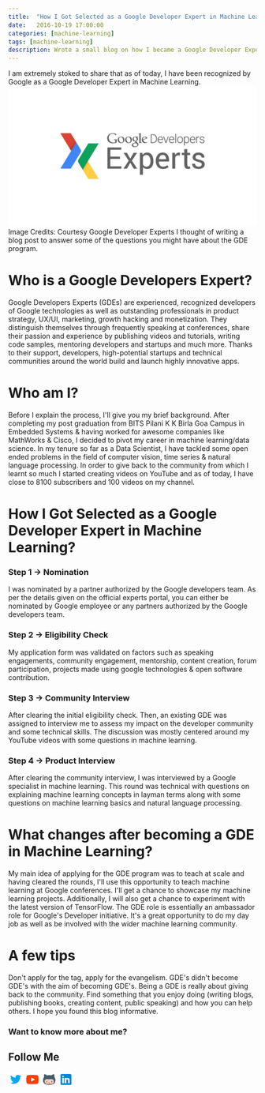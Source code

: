 ```yaml
---
title:  "How I Got Selected as a Google Developer Expert in Machine Learning"
date:   2016-10-19 17:00:00
categories: [machine-learning]
tags: [machine-learning]
description: Wrote a small blog on how I became a Google Developer Expert in machine learning.
---
```


I am extremely stoked to share that as of today, I have been recognized by Google as a Google Developer Expert in Machine Learning.
![Google Developer Experts](assets/images/gde.png)
Image Credits: Courtesy Google Developer Experts
I thought of writing a blog post to answer some of the questions you might have about the GDE program.  

# Who is a Google Developers Expert?
Google Developers Experts (GDEs) are experienced, recognized developers of Google technologies as well as outstanding professionals in product strategy, UX/UI, marketing, growth hacking and monetization. They distinguish themselves through frequently speaking at conferences, share their passion and experience by publishing videos and tutorials, writing code samples, mentoring developers and startups and much more. Thanks to their support, developers, high-potential startups and technical communities around the world build and launch highly innovative apps.

# Who am I?
Before I explain the process, I'll give you my brief background. After completing my post graduation from BITS Pilani K K Birla Goa Campus in Embedded Systems & having worked for awesome companies like MathWorks & Cisco, I decided to pivot my career in machine learning/data science.
In my tenure so far as a Data Scientist, I have tackled some open ended problems in the field of computer vision, time series & natural language processing.
In order to give back to the community from which I learnt so much I started creating videos on YouTube and as of today, I have close to 8100 subscribers and 100 videos on my channel.

# How I Got Selected as a Google Developer Expert in Machine Learning?
### Step 1 → Nomination
I was nominated by a partner authorized by the Google developers team. As per the details given on the official experts portal, you can either be nominated by Google employee or any partners authorized by the Google developers team.
### Step 2 → Eligibility Check
My application form was validated on factors such as speaking engagements, community engagement, mentorship, content creation, forum participation, projects made using google technologies & open software contribution.
### Step 3 → Community Interview
After clearing the initial eligibility check. Then, an existing GDE was assigned to interview me to assess my impact on the developer community and some technical skills. The discussion was mostly centered around my YouTube videos with some questions in machine learning.
### Step 4 → Product Interview
After clearing the community interview, I was interviewed by a Google specialist in machine learning. This round was technical with questions on explaining machine learning concepts in layman terms along with some questions on machine learning basics and natural language processing.
# What changes after becoming a GDE in Machine Learning?
My main idea of applying for the GDE program was to teach at scale and having cleared the rounds, I'll use this opportunity to teach machine learning at Google conferences. I'll get a chance to showcase my machine learning projects. Additionally, I will also get a chance to experiment with the latest version of TensorFlow. The GDE role is essentially an ambassador role for Google's Developer initiative. It's a great opportunity to do my day job as well as be involved with the wider machine learning community.

# A few tips
Don't apply for the tag, apply for the evangelism. GDE's didn't become GDE's with the aim of becoming GDE's. Being a GDE is really about giving back to the community. Find something that you enjoy doing (writing blogs, publishing books, creating content, public speaking) and how you can help others. I hope you found this blog informative.

### Want to know more about me?
## Follow Me
<a href="https://twitter.com/_bhaveshbhatt" target="_blank"><img class="ai-subscribed-social-icon" src="/assets/images/tw.png" width="30"></a>
<a href="https://www.youtube.com/bhaveshbhatt8791/" target="_blank"><img class="ai-subscribed-social-icon" src="/assets/images/ytb.png" width="30"></a>
<a href="https://github.com/bhattbhavesh91" target="_blank"><img class="ai-subscribed-social-icon" src="/assets/images/gthb.png" width="30"></a>
<a href="https://www.linkedin.com/in/bhattbhavesh91/" target="_blank"><img class="ai-subscribed-social-icon" src="/assets/images/lnkdn.png" width="30"></a>
